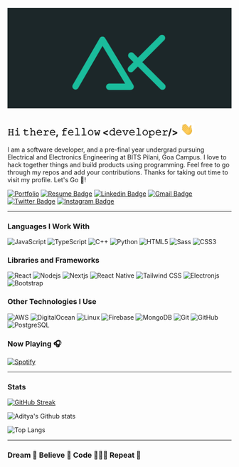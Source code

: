 ![Banner](https://raw.githubusercontent.com/AdityaKG-169/AdityaKG-169/master/assets/final.png?token=AMK45G2VVWSYHL5KCURQGBLBEI67I)

## 𝙷𝚒 𝚝𝚑𝚎𝚛𝚎, 𝚏𝚎𝚕𝚕𝚘𝚠 <𝚍𝚎𝚟𝚎𝚕𝚘𝚙𝚎𝚛/> <img alt="👋" src="https://raw.githubusercontent.com/AdityaKG-169/AdityaKG-169/master/assets/wave.gif?token=AMK45G33B3PJDGFGRR4MKWTBEI65I" width="30px">

I am a software developer, and a pre-final year undergrad pursuing Electrical and Electronics Engineering at BITS Pilani, Goa Campus. I love to hack together things and build products using programming.
Feel free to go through my repos and add your contributions. Thanks for taking out time to visit my profile. Let's Go 🚀!

[![Portfolio](https://img.shields.io/badge/-Portfolio-black?style=flat-square&logo=ghostery&logoColor=white&link=https://adityakrishna.xyz)](https://adityakrishna.xyz/)
[![Resume Badge](https://img.shields.io/badge/-R%C3%A9sum%C3%A9-green?style=flat-square&logo=readthedocs&logoColor=white&link=https://bit.ly/aditya-latest-resume)](https://bit.ly/aditya-latest-resume)
[![Linkedin Badge](https://img.shields.io/badge/-Aditya_Krishna-0e76a8?style=flat-square&logo=Linkedin&logoColor=white&link=https://www.linkedin.com/in/adityakrishnagupta/)](https://www.linkedin.com/in/adityakrishnagupta/)
[![Gmail Badge](https://img.shields.io/badge/-adityakrishnaoff@gmail.com-c14438?style=flat-square&logo=Gmail&logoColor=white&link=mailto:adityakrishnaoff@gmail.com)](mailto:adityakrishnaoff@gmail.com)
[![Twitter Badge](https://img.shields.io/badge/-@_aditya_codez-blue?style=flat-square&logo=Twitter&logoColor=white&link=https://www.twitter.com/@aditya_codez/)](https://www.twitter.com/@aditya_codez/)
[![Instagram Badge](https://img.shields.io/badge/-adityakrishnagupta-C13584?style=flat-square&logo=instagram&logoColor=white&link=https://www.instagram.com/adityakrishnagupta/)](https://www.instagram.com/adityakrishnagupta/)

---

### Languages I Work With

![JavaScript](https://img.shields.io/badge/-JavaScript-f7df1e?style=flat-square&logo=javascript&logoColor=black)
![TypeScript](https://img.shields.io/badge/-TypeScript-3178c6?style=flat-square&logo=typescript&logoColor=white)
![C++](https://img.shields.io/badge/-C++-00599C?style=flat-square&logo=cplusplus)
![Python](https://img.shields.io/badge/-Python-3776ab?style=flat-square&logo=Python&logoColor=white)
![HTML5](https://img.shields.io/badge/-HTML5-E34F26?style=flat-square&logo=html5&logoColor=white)
![Sass](https://img.shields.io/badge/-Sass-cc6699?style=flat-square&logo=sass&logoColor=white)
![CSS3](https://img.shields.io/badge/-CSS3-1572B6?style=flat-square&logo=css3)

### Libraries and Frameworks

![React](https://img.shields.io/badge/-React-61dafb?style=flat-square&logo=react&logoColor=white)
![Nodejs](https://img.shields.io/badge/-Nodejs-339933?style=flat-square&logo=Node.js&logoColor=white)
![Nextjs](https://img.shields.io/badge/-Nextjs-black?style=flat-square&logo=nextdotjs)
![React Native](https://img.shields.io/badge/-React_Native-61dafb?style=flat-square&logo=react&logoColor=white)
![Tailwind CSS](https://img.shields.io/badge/-Tailwind_CSS-38b2ac?style=flat-square&logo=tailwindcss&logoColor=white)
![Electronjs](https://img.shields.io/badge/-Electronjs-47848f?style=flat-square&logo=electron&logoColor=white)
![Bootstrap](https://img.shields.io/badge/-Bootstrap-563D7C?style=flat-square&logo=bootstrap&logoColor=white)

### Other Technologies I Use

![AWS](https://img.shields.io/badge/-Amazon_AWS-232f3e?style=flat-square&logo=amazonaws&logoColor=white)
![DigitalOcean](https://img.shields.io/badge/-DigitalOcean-0080ff?style=flat-square&logo=DigitalOcean&logoColor=white)
![Linux](https://img.shields.io/badge/-Linux-e95420?style=flat-square&logo=linux&logoColor=white)
![Firebase](https://img.shields.io/badge/-Firebase-ffca28?style=flat-square&logo=Firebase&logoColor=black)
![MongoDB](https://img.shields.io/badge/-MongoDB-47a248?style=flat-square&logo=mongodb&logoColor=white)
![Git](https://img.shields.io/badge/-Git-f05032?style=flat-square&logo=git&logoColor=white)
![GitHub](https://img.shields.io/badge/-GitHub-181717?style=flat-square&logo=github)
![PostgreSQL](https://img.shields.io/badge/-PostgreSQL-4169e1?style=flat-square&logo=PostgreSQL&logoColor=white)

### Now Playing 🎧

[![Spotify](https://github-readme-remake.vercel.app/api/spotify)](https://open.spotify.com/user/lrnzjlzuobleuqg29d250pnle)

---

### Stats
[![GitHub Streak](https://github-readme-streak-stats.herokuapp.com?user=AdityaKG-169&theme=react&hide_border=true)](https://git.io/streak-stats)

![Aditya's Github stats](https://github-readme-stats.vercel.app/api?username=adityakg-169&show_icons=true&theme=merko)

![Top Langs](https://github-readme-stats.vercel.app/api/top-langs/?username=adityakg-169&hide=SCSS&layout=compact&theme=merko)

---

### Dream 💭 Believe 💫 Code 👨🏻‍💻 Repeat 🔁

